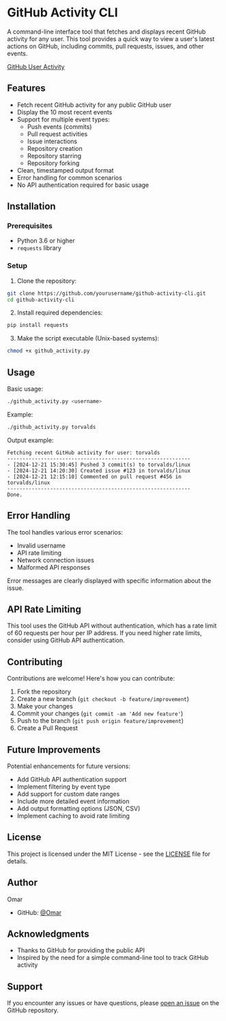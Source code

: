 # GitHub Activity CLI

A command-line interface tool that fetches and displays recent GitHub activity for any user. This tool provides a quick way to view a user's latest actions on GitHub, including commits, pull requests, issues, and other events.

[GitHub User Activity](https://roadmap.sh/projects/github-user-activity)

## Features

- Fetch recent GitHub activity for any public GitHub user
- Display the 10 most recent events
- Support for multiple event types:
  - Push events (commits)
  - Pull request activities
  - Issue interactions
  - Repository creation
  - Repository starring
  - Repository forking
- Clean, timestamped output format
- Error handling for common scenarios
- No API authentication required for basic usage

## Installation

### Prerequisites

- Python 3.6 or higher
- `requests` library

### Setup

1. Clone the repository:
```bash
git clone https://github.com/yourusername/github-activity-cli.git
cd github-activity-cli
```

2. Install required dependencies:
```bash
pip install requests
```

3. Make the script executable (Unix-based systems):
```bash
chmod +x github_activity.py
```

## Usage

Basic usage:
```bash
./github_activity.py <username>
```

Example:
```bash
./github_activity.py torvalds
```

Output example:
```
Fetching recent GitHub activity for user: torvalds
------------------------------------------------------------
- [2024-12-21 15:30:45] Pushed 3 commit(s) to torvalds/linux
- [2024-12-21 14:20:30] Created issue #123 in torvalds/linux
- [2024-12-21 12:15:10] Commented on pull request #456 in torvalds/linux
------------------------------------------------------------
Done.
```

## Error Handling

The tool handles various error scenarios:

- Invalid username
- API rate limiting
- Network connection issues
- Malformed API responses

Error messages are clearly displayed with specific information about the issue.

## API Rate Limiting

This tool uses the GitHub API without authentication, which has a rate limit of 60 requests per hour per IP address. If you need higher rate limits, consider using GitHub API authentication.

## Contributing

Contributions are welcome! Here's how you can contribute:

1. Fork the repository
2. Create a new branch (`git checkout -b feature/improvement`)
3. Make your changes
4. Commit your changes (`git commit -am 'Add new feature'`)
5. Push to the branch (`git push origin feature/improvement`)
6. Create a Pull Request

## Future Improvements

Potential enhancements for future versions:

- Add GitHub API authentication support
- Implement filtering by event type
- Add support for custom date ranges
- Include more detailed event information
- Add output formatting options (JSON, CSV)
- Implement caching to avoid rate limiting

## License

This project is licensed under the MIT License - see the [LICENSE](LICENSE) file for details.

## Author

Omar
- GitHub: [@Omar](https://github.com/Omar-OTech)

## Acknowledgments

- Thanks to GitHub for providing the public API
- Inspired by the need for a simple command-line tool to track GitHub activity

## Support

If you encounter any issues or have questions, please [open an issue](https://github.com/Omar-OTech/github-activity-cli/issues) on the GitHub repository.
